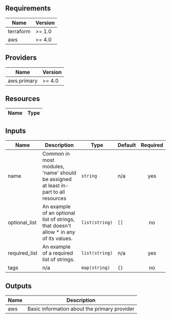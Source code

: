 <!-- BEGIN_TF_DOCS -->

## Requirements

| Name | Version |
|------|---------|
| terraform | >= 1.0 |
| aws | >= 4.0 |

## Providers

| Name | Version |
|------|---------|
| aws.primary | >= 4.0 |

## Resources

| Name | Type |
|------|------|

## Inputs

| Name | Description | Type | Default | Required |
|------|-------------|------|---------|:--------:|
| name | Common in most modules, 'name' should be assigned at least in-part to all resources | `string` | n/a | yes |
| optional\_list | An example of an optional list of strings, that doesn't allow * in any of its values. | `list(string)` | `[]` | no |
| required\_list | An example of a required list of strings. | `list(string)` | n/a | yes |
| tags | n/a | `map(string)` | `{}` | no |

## Outputs

| Name | Description |
|------|-------------|
| aws | Basic information about the primary provider |

<!-- END_TF_DOCS -->